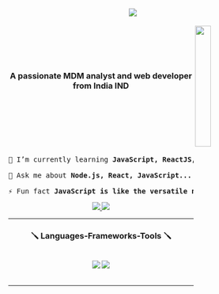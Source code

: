 <h1 align="center">
  <img src="https://readme-typing-svg.herokuapp.com/?font=Righteous&size=35&center=true&vCenter=true&width=500&height=70&duration=4000&lines=Hey+There!;+I'm+Sohail+Aftab!;" align="center"/>
</h1>

<img src="https://media.tenor.com/HnKb6eV2ALsAAAAi/anime.gif" align="right" width="25%"/>

<br/>
<br/>
<br/>
<br/>
<h3 align="center">A passionate MDM analyst and web developer from India IND</h3>
<br/>
<br/>
<br/>
<br/>
<br/>

<pre>

🌱 I’m currently learning <b>JavaScript, ReactJS, NodeJS</b>

💬 Ask me about <b>Node.js, React, JavaScript... or anything</b>

⚡ Fun fact <b>JavaScript is like the versatile ninja tool in "Naruto," adding interactivity and dynamics to websites.</b>
</pre>

 <div align="center"> 
  <a href="mailto:20193061.itsohail@gmail.com">
    <img src="https://img.shields.io/badge/Gmail-333333?style=for-the-badge&logo=gmail&logoColor=red" />
  </a>
  <a href="https://www.linkedin.com/in/sohail94448123a" target="_blank">
    <img src="https://img.shields.io/badge/LinkedIn-0077B5?style=for-the-badge&logo=linkedin&logoColor=white" target="_blank" />
  </a>
</div>

<hr/>

<h3 align="center">🪛 Languages-Frameworks-Tools 🪛</h3>
<br/>
<div align="center">
    <img src="https://skillicons.dev/icons?i=react,bootstrap,html,css,vscode,github,git" />
    <img src="https://skillicons.dev/icons?i=nodejs,javascript,express,mongodb,java,mysql" /><br>
</div>

<br/>
<hr/>





<!---
Sohail-codz/Sohail-codz is a ✨ special ✨ repository because its `README.md` (this file) appears on your GitHub profile.
You can click the Preview link to take a look at your changes.
--->
